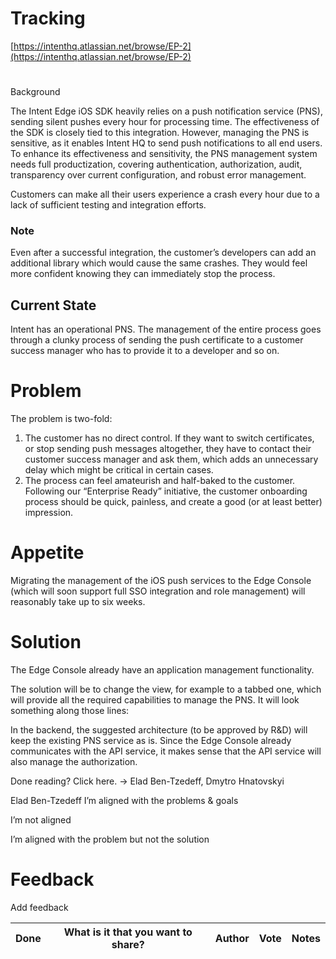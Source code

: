 # Tracking

[https://intenthq.atlassian.net/browse/EP-2](https://intenthq.atlassian.net/browse/EP-2)

#   
Background

The Intent Edge iOS SDK heavily relies on a push notification service (PNS), sending silent pushes every hour for processing time. The effectiveness of the SDK is closely tied to this integration. However, managing the PNS is sensitive, as it enables Intent HQ to send push notifications to all end users. To enhance its effectiveness and sensitivity, the PNS management system needs full productization, covering authentication, authorization, audit, transparency over current configuration, and robust error management.

Customers can make all their users experience a crash every hour due to a lack of sufficient testing and integration efforts.

### Note

Even after a successful integration, the customer’s developers can add an additional library which would cause the same crashes. They would feel more confident knowing they can immediately stop the process.

## Current State

Intent has an operational PNS. The management of the entire process goes through a clunky process of sending the push certificate to a customer success manager who has to provide it to a developer and so on.

# Problem

The problem is two-fold:

1. The customer has no direct control. If they want to switch certificates, or stop sending push messages altogether, they have to contact their customer success manager and ask them, which adds an unnecessary delay which might be critical in certain cases.
2. The process can feel amateurish and half-baked to the customer. Following our “Enterprise Ready” initiative, the customer onboarding process should be quick, painless, and create a good (or at least better) impression.

# Appetite

Migrating the management of the iOS push services to the Edge Console (which will soon support full SSO integration and role management) will reasonably take up to six weeks.

# Solution

The Edge Console already have an application management functionality.



The solution will be to change the view, for example to a tabbed one, which will provide all the required capabilities to manage the PNS. It will look something along those lines:









In the backend, the suggested architecture (to be approved by R&D) will keep the existing PNS service as is. Since the Edge Console already communicates with the API service, it makes sense that the API service will also manage the authorization.





Done reading? Click here. → Elad Ben-Tzedeff, Dmytro Hnatovskyi

Elad Ben-Tzedeff I’m aligned with the problems & goals

 I’m not aligned

 I’m aligned with the problem but not the solution



# Feedback

Add feedback

| Done | What is it that you want to share? | Author | Vote | Notes |
| --- | --- | --- | --- | --- |